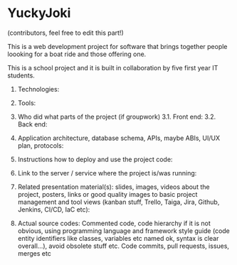 # YuckyJoki

(contributors, feel free to edit this part!)

This is a web development project for software that brings together people loooking for a boat ride and those offering one.

This is a school project and it is built in collaboration by five first year IT students.

1. Technologies:

2. Tools:

3. Who did what parts of the project (if groupwork)
3.1. Front end:
3.2. Back end:

4. Application architecture, database schema, APIs, maybe ABIs, UI/UX plan, protocols:

5. Instructions how to deploy and use the project code:
6. Link to the server / service where the project is/was running:
7. Related presentation material(s): slides, images, videos about the project, posters, links or good quality images to basic project management and tool views (kanban stuff, Trello, Taiga, Jira, Github, Jenkins, CI/CD, IaC etc):
8. Actual source codes: Commented code, code hierarchy if it is not obvious, using programming language and framework style guide (code entity identifiers like classes, variables etc named ok, syntax is clear overall…), avoid obsolete stuff etc. Code commits, pull requests, issues, merges etc

